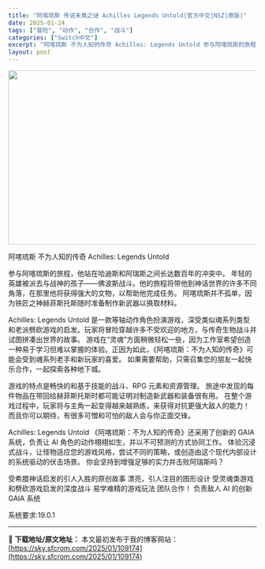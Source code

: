 ```yaml
---
title: "阿喀琉斯 传说未竟之谜 Achilles Legends Untold|官方中文|NSZ|原版|"
date: 2025-01-24
tags: ["冒险", "动作", "合作", "战斗"]
categories: ["Switch中文"]
excerpt: "阿喀琉斯 不为人知的传奇 Achilles: Legends Untold 参与阿喀琉斯的旅程，他站在哈迪斯和阿瑞斯之间长达数百年的冲突中。 年轻的英雄被派去与战神的孩子——佛波斯战斗。他的旅程将带他到神话世界的许多不同角落，在那里他将获得强大的文物，以帮助他完成任务。 阿喀琉斯并不孤单，因为铁匠之&hellip;"
layout: post
---
```


<img class="aligncenter size-full wp-image-109159" src="https://sky.sfcrom.com/wp-content/uploads/2025/01/2025012405362220.webp" alt="" width="616" height="353" />

阿喀琉斯 不为人知的传奇 Achilles: Legends Untold

参与阿喀琉斯的旅程，他站在哈迪斯和阿瑞斯之间长达数百年的冲突中。 年轻的英雄被派去与战神的孩子——佛波斯战斗。他的旅程将带他到神话世界的许多不同角落，在那里他将获得强大的文物，以帮助他完成任务。 阿喀琉斯并不孤单，因为铁匠之神赫菲斯托斯随时准备制作新武器以换取材料。

Achilles: Legends Untold 是一款等轴动作角色扮演游戏，深受类似魂系列类型和老派劈砍游戏的启发。玩家将冒险穿越许多不受欢迎的地方，与传奇生物战斗并试图拼凑出世界的故事。 游戏在“灵魂”方面稍微轻松一些，因为工作室希望创造一种易于学习但难以掌握的体验。正因为如此，《阿喀琉斯：不为人知的传奇》可能会受到魂系列老手和新玩家的喜爱。 如果需要帮助，只需召集您的朋友一起快乐合作，一起探索各种地下城。

游戏的特点是畅快的和基于技能的战斗、RPG 元素和资源管理。 旅途中发现的每件物品在带回给赫菲斯托斯时都可能证明对制造新武器和装备很有用。 在整个游戏过程中，玩家将与主角一起变得越来越熟练，来获得对抗更强大敌人的能力！ 而且你可以期待，有很多可憎和可怕的敌人会与你正面交锋。

Achilles: Legends Untold 《阿喀琉斯：不为人知的传奇》还采用了创新的 GAIA 系统，负责让 AI 角色的动作栩栩如生，并以不可预测的方式协同工作。 体验沉浸式战斗，让怪物适应您的游戏风格，尝试不同的策略，或创造由这个现代内部设计的系统驱动的伏击场景。
你会坚持到增强足够的实力并击败阿瑞斯吗？

受希腊神话启发的引人入胜的原创故事
漂亮，引人注目的图形设计
受灵魂类游戏和劈砍游戏启发的深度战斗
易学难精的游戏玩法
团队合作！
负责敌人 AI 的创新 GAIA 系统

系统要求:19.0.1

---
📖 **下载地址/原文地址：** 本文最初发布于我的博客网站：[https://sky.sfcrom.com/2025/01/109174](https://sky.sfcrom.com/2025/01/109174)
